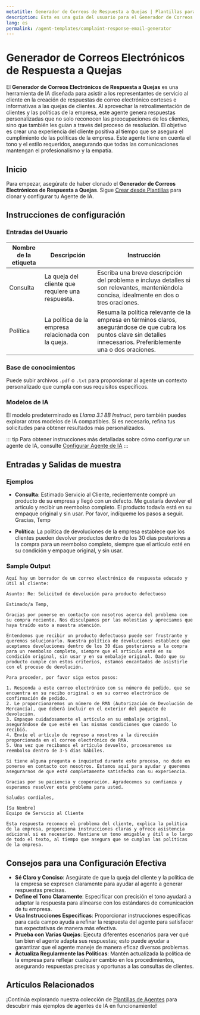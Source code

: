 ```yaml
---
metatitle: Generador de Correos de Respuesta a Quejas | Plantillas para Agentes | Guía del Usuario FabriXAI
description: Esta es una guía del usuario para el Generador de Correos de Respuesta a Quejas, diseñado para ayudar a las empresas a redactar respuestas corteses y efectivas a las quejas de los clientes.
lang: es
permalink: /agent-templates/complaint-response-email-generator
---
```


# Generador de Correos Electrónicos de Respuesta a Quejas

El **Generador de Correos Electrónicos de Respuesta a Quejas** es una herramienta de IA diseñada para asistir a los representantes de servicio al cliente en la creación de respuestas de correo electrónico corteses e informativas a las quejas de clientes. Al aprovechar la retroalimentación de clientes y las políticas de la empresa, este agente genera respuestas personalizadas que no solo reconocen las preocupaciones de los clientes, sino que también les guían a través del proceso de resolución. El objetivo es crear una experiencia del cliente positiva al tiempo que se asegura el cumplimiento de las políticas de la empresa. Este agente tiene en cuenta el tono y el estilo requeridos, asegurando que todas las comunicaciones mantengan el profesionalismo y la empatía.

## Inicio

Para empezar, asegúrate de haber clonado el **Generador de Correos Electrónicos de Respuesta a Quejas**. Sigue [Crear desde Plantillas](/create-from-templates/) para clonar y configurar tu Agente de IA.

## Instrucciones de configuración

### Entradas del Usuario

| Nombre de la etiqueta | Descripción                                           | Instrucción                                                                                                     |
| --------------------- | ----------------------------------------------------- | --------------------------------------------------------------------------------------------------------------- |
| Consulta              | La queja del cliente que requiere una respuesta.      | Escriba una breve descripción del problema e incluya detalles si son relevantes, manteniéndola concisa, idealmente en dos o tres oraciones. |
| Política              | La política de la empresa relacionada con la queja.    | Resuma la política relevante de la empresa en términos claros, asegurándose de que cubra los puntos clave sin detalles innecesarios. Preferiblemente una o dos oraciones. |

### Base de conocimientos

Puede subir archivos `.pdf` o `.txt` para proporcionar al agente un contexto personalizado que cumpla con sus requisitos específicos.

### Modelos de IA

El modelo predeterminado es *Llama 3.1 8B Instruct*, pero también puedes explorar otros modelos de IA compatibles. Si es necesario, refina tus solicitudes para obtener resultados más personalizados.

::: tip
Para obtener instrucciones más detalladas sobre cómo configurar un agente de IA, consulte [Configurar Agente de IA](/en-us/configuer-ai-agent/)
:::

## Entradas y Salidas de muestra

### Ejemplos

- **Consulta**: Estimado Servicio al Cliente, recientemente compré un producto de su empresa y llegó con un defecto. Me gustaría devolver el artículo y recibir un reembolso completo. El producto todavía está en su empaque original y sin usar. Por favor, indíqueme los pasos a seguir. Gracias, Temp

- **Política**: La política de devoluciones de la empresa establece que los clientes pueden devolver productos dentro de los 30 días posteriores a la compra para un reembolso completo, siempre que el artículo esté en su condición y empaque original, y sin usar.

### Sample Output

```
Aquí hay un borrador de un correo electrónico de respuesta educado y útil al cliente:

Asunto: Re: Solicitud de devolución para producto defectuoso

Estimado/a Temp,

Gracias por ponerse en contacto con nosotros acerca del problema con su compra reciente. Nos disculpamos por las molestias y apreciamos que haya traído esto a nuestra atención.

Entendemos que recibir un producto defectuoso puede ser frustrante y queremos solucionarlo. Nuestra política de devoluciones establece que aceptamos devoluciones dentro de los 30 días posteriores a la compra para un reembolso completo, siempre que el artículo esté en su condición original, sin usar y en su embalaje original. Dado que su producto cumple con estos criterios, estamos encantados de asistirle con el proceso de devolución.

Para proceder, por favor siga estos pasos:

1. Responda a este correo electrónico con su número de pedido, que se encuentra en su recibo original o en su correo electrónico de confirmación de pedido.
2. Le proporcionaremos un número de RMA (Autorización de Devolución de Mercancía), que deberá incluir en el exterior del paquete de devolución.
3. Empaque cuidadosamente el artículo en su embalaje original, asegurándose de que esté en las mismas condiciones que cuando lo recibió.
4. Envíe el artículo de regreso a nosotros a la dirección proporcionada en el correo electrónico de RMA.
5. Una vez que recibamos el artículo devuelto, procesaremos su reembolso dentro de 3-5 días hábiles.

Si tiene alguna pregunta o inquietud durante este proceso, no dude en ponerse en contacto con nosotros. Estamos aquí para ayudar y queremos asegurarnos de que esté completamente satisfecho con su experiencia.

Gracias por su paciencia y cooperación. Agradecemos su confianza y esperamos resolver este problema para usted.

Saludos cordiales,

[Su Nombre]
Equipo de Servicio al Cliente

Esta respuesta reconoce el problema del cliente, explica la política de la empresa, proporciona instrucciones claras y ofrece asistencia adicional si es necesario. Mantiene un tono amigable y útil a lo largo de todo el texto, al tiempo que asegura que se cumplan las políticas de la empresa.
```

## Consejos para una Configuración Efectiva

- **Sé Claro y Conciso**: Asegúrate de que la queja del cliente y la política de la empresa se expresen claramente para ayudar al agente a generar respuestas precisas.
- **Define el Tono Claramente**: Especificar con precisión el tono ayudará a adaptar la respuesta para alinearse con los estándares de comunicación de tu empresa.
- **Usa Instrucciones Específicas**: Proporcionar instrucciones específicas para cada campo ayuda a refinar la respuesta del agente para satisfacer tus expectativas de manera más efectiva.
- **Prueba con Varias Quejas**: Ejecuta diferentes escenarios para ver qué tan bien el agente adapta sus respuestas; esto puede ayudar a garantizar que el agente maneje de manera eficaz diversos problemas.
- **Actualiza Regularmente las Políticas**: Mantén actualizada la política de la empresa para reflejar cualquier cambio en los procedimientos, asegurando respuestas precisas y oportunas a las consultas de clientes.

## Artículos Relacionados
¡Continúa explorando nuestra colección de [Plantillas de Agentes](/en-us/agent-templates/) para descubrir más ejemplos de agentes de IA en funcionamiento!